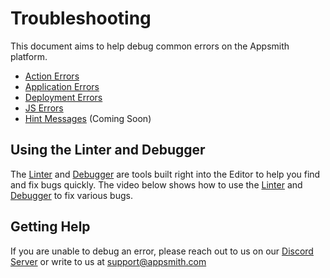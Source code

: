 # Troubleshooting

This document aims to help debug common errors on the Appsmith platform.

* [Action Errors](/help-and-support/troubleshooting-guide/action-errors/)
* [Application Errors](/help-and-support/troubleshooting-guide/application-errors)
* [Deployment Errors](/help-and-support/troubleshooting-guide/deployment-errors)
* [JS Errors](/help-and-support/troubleshooting-guide/js-errors)
* [Hint Messages](https://github.com/appsmithorg/appsmith-docs/tree/9fe81bb98cdc29e7f6ba351c3620699e98ca891e/troubleshooting-guide/hint-messages.md) (Coming Soon)

## Using the Linter and Debugger

The [Linter](../../core-concepts/writing-code/javascript-editor-beta/#linting-errors) and [Debugger](/core-concepts/writing-code/javascript-editor-beta/#debugger-statements) are tools built right into the Editor to help you find and fix bugs quickly. The video below shows how to use the [Linter](/core-concepts/writing-code/javascript-editor-beta/#linting-errors) and [Debugger](/core-concepts/writing-code/javascript-editor-beta/#debugger-statements) to fix various bugs.


<VideoEmbed host="youtube" videoId="DuDBMCqG2Zo" title="Using the Linter and Debugger" caption="Using the Linter and Debugger"/>


## Getting Help

If you are unable to debug an error, please reach out to us on our [Discord Server](https://discord.com/invite/rBTTVJp) or write to us at support@appsmith.com
